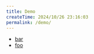 ```yaml
---
title: Demo
createTime: 2024/10/26 23:16:03
permalink: /demo/
---
```


- [bar](./bar.md)
- [foo](./foo.md)
